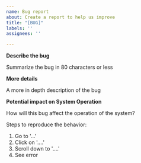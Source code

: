 ```yaml
---
name: Bug report
about: Create a report to help us improve
title: "[BUG]"
labels: ''
assignees: ''

---
```


**Describe the bug**

Summarize the bug in 80 characters or less

**More details**

A more in depth description of the bug

**Potential impact on System Operation**

How will this bug affect the operation of the system?

Steps to reproduce the behavior:
1. Go to '...'
2. Click on '....'
3. Scroll down to '....'
4. See error
